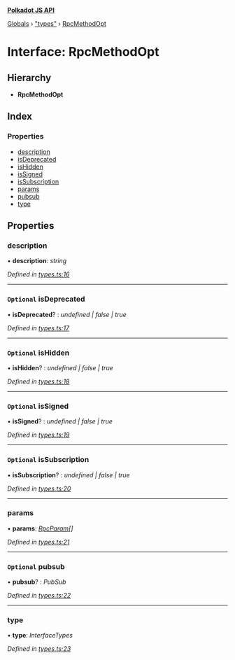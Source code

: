 **[Polkadot JS API](../README.md)**

[Globals](../globals.md) › [&quot;types&quot;](../modules/_types_.md) › [RpcMethodOpt](_types_.rpcmethodopt.md)

# Interface: RpcMethodOpt

## Hierarchy

* **RpcMethodOpt**

## Index

### Properties

* [description](_types_.rpcmethodopt.md#description)
* [isDeprecated](_types_.rpcmethodopt.md#optional-isdeprecated)
* [isHidden](_types_.rpcmethodopt.md#optional-ishidden)
* [isSigned](_types_.rpcmethodopt.md#optional-issigned)
* [isSubscription](_types_.rpcmethodopt.md#optional-issubscription)
* [params](_types_.rpcmethodopt.md#params)
* [pubsub](_types_.rpcmethodopt.md#optional-pubsub)
* [type](_types_.rpcmethodopt.md#type)

## Properties

###  description

• **description**: *string*

*Defined in [types.ts:16](https://github.com/polkadot-js/api/blob/ebe77c2/packages/type-jsonrpc/src/types.ts#L16)*

___

### `Optional` isDeprecated

• **isDeprecated**? : *undefined | false | true*

*Defined in [types.ts:17](https://github.com/polkadot-js/api/blob/ebe77c2/packages/type-jsonrpc/src/types.ts#L17)*

___

### `Optional` isHidden

• **isHidden**? : *undefined | false | true*

*Defined in [types.ts:18](https://github.com/polkadot-js/api/blob/ebe77c2/packages/type-jsonrpc/src/types.ts#L18)*

___

### `Optional` isSigned

• **isSigned**? : *undefined | false | true*

*Defined in [types.ts:19](https://github.com/polkadot-js/api/blob/ebe77c2/packages/type-jsonrpc/src/types.ts#L19)*

___

### `Optional` isSubscription

• **isSubscription**? : *undefined | false | true*

*Defined in [types.ts:20](https://github.com/polkadot-js/api/blob/ebe77c2/packages/type-jsonrpc/src/types.ts#L20)*

___

###  params

• **params**: *[RpcParam](_types_.rpcparam.md)[]*

*Defined in [types.ts:21](https://github.com/polkadot-js/api/blob/ebe77c2/packages/type-jsonrpc/src/types.ts#L21)*

___

### `Optional` pubsub

• **pubsub**? : *PubSub*

*Defined in [types.ts:22](https://github.com/polkadot-js/api/blob/ebe77c2/packages/type-jsonrpc/src/types.ts#L22)*

___

###  type

• **type**: *InterfaceTypes*

*Defined in [types.ts:23](https://github.com/polkadot-js/api/blob/ebe77c2/packages/type-jsonrpc/src/types.ts#L23)*